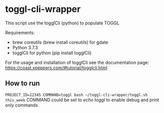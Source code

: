 # toggl-cli-wrapper

This script use the togglCli (python) to populate TOGGL

Requirements:
  - brew coreutils (brew install coreutils) for gdate
  - Python 3.7.3
  - togglCli for python (pip install togglCli)
  
For the usage and installation of togglCli see the documentation page: https://coast.xpeppers.com/#tutorial/togglcli.html

## How to run
`PROJECT_ID=12345 COMMAND=toggl bash ~/toggl-cli-wrapper/toggl.sh this_week`
COMMAND could be set to _echo toggl_ to enable debug and print only commands